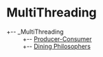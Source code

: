 # MultiThreading

+-- _MultiThreading <br/>
 &nbsp;&nbsp;&nbsp;&nbsp;&nbsp;&emsp;  +-- [Producer-Consumer](ProducerConsumer.md) <br/>
 &nbsp;&nbsp;&nbsp;&nbsp;&nbsp;&emsp;  +-- [Dining Philosophers](DiningPhilosophers.md)
 